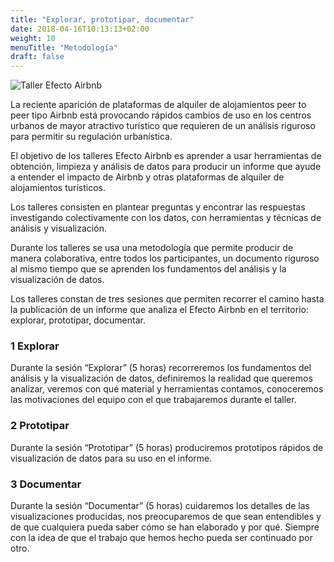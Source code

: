 ```yaml
---
title: "Explorar, prototipar, documentar"
date: 2018-04-16T10:13:13+02:00
weight: 10
menuTitle: "Metodología"
draft: false
---
```


![Taller Efecto Airbnb](/images/efecto.airbnb.metodologia.jpg)

La reciente aparición de plataformas de alquiler de alojamientos peer to peer tipo Airbnb está provocando rápidos cambios de uso en los centros urbanos de mayor atractivo turístico que requieren de un análisis riguroso para permitir su regulación urbanística.

El objetivo de los talleres Efecto Airbnb es aprender a usar herramientas de obtención, limpieza y análisis de datos para producir un informe que ayude a entender el impacto de Airbnb y otras plataformas de alquiler de alojamientos turísticos.

Los talleres consisten en plantear preguntas y encontrar las respuestas investigando colectivamente con los datos, con herramientas y técnicas de análisis y visualización.

Durante los talleres se usa una metodología que permite producir de manera colaborativa, entre todos los participantes, un documento riguroso al mismo tiempo que se aprenden los fundamentos del análisis y la visualización de datos.

Los talleres constan de tres sesiones que permiten recorrer el camino hasta la publicación de un informe que analiza el Efecto Airbnb en el territorio: explorar, prototipar, documentar.

### 1 Explorar

Durante la sesión “Explorar” (5 horas) recorreremos los fundamentos del análisis y la visualización de datos, definiremos la realidad que queremos analizar, veremos con qué material y herramientas contamos, conoceremos las motivaciones del equipo con el que trabajaremos durante el taller.

### 2 Prototipar

Durante la sesión “Prototipar” (5 horas) produciremos prototipos rápidos de visualización de datos para su uso en el informe.

### 3 Documentar

Durante la sesión “Documentar” (5 horas) cuidaremos los detalles de las visualizaciones producidas, nos preocuparemos de que sean entendibles y de que cualquiera pueda saber cómo se han elaborado y por qué. Siempre con la idea de que el trabajo que hemos hecho pueda ser continuado por otro.

